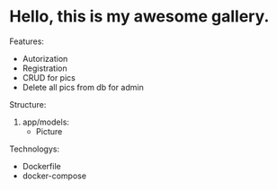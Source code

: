 # Hello, this is my awesome gallery.

Features:
+ Autorization
+ Registration
+ CRUD for pics
+ Delete all pics from db for admin

Structure:

1. app/models:
    + Picture

Technologys:

+ Dockerfile
+ docker-compose
